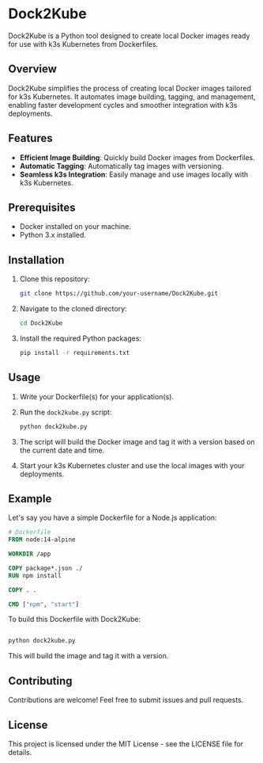 # Dock2Kube

Dock2Kube is a Python tool designed to create local Docker images ready for use with k3s Kubernetes from Dockerfiles.

## Overview

Dock2Kube simplifies the process of creating local Docker images tailored for k3s Kubernetes. It automates image building, tagging, and management, enabling faster development cycles and smoother integration with k3s deployments.

## Features

- **Efficient Image Building**: Quickly build Docker images from Dockerfiles.
- **Automatic Tagging**: Automatically tag images with versioning.
- **Seamless k3s Integration**: Easily manage and use images locally with k3s Kubernetes.

## Prerequisites

- Docker installed on your machine.
- Python 3.x installed.

## Installation

1. Clone this repository:

    ```bash
    git clone https://github.com/your-username/Dock2Kube.git
    ```

2. Navigate to the cloned directory:

    ```bash
    cd Dock2Kube
    ```

3. Install the required Python packages:

    ```bash
    pip install -r requirements.txt
    ```

## Usage

1. Write your Dockerfile(s) for your application(s).

2. Run the `dock2kube.py` script:

    ```bash
    python dock2kube.py
    ```


3. The script will build the Docker image and tag it with a version based on the current date and time.

4. Start your k3s Kubernetes cluster and use the local images with your deployments.

## Example

Let's say you have a simple Dockerfile for a Node.js application:

```Dockerfile
# Dockerfile
FROM node:14-alpine

WORKDIR /app

COPY package*.json ./
RUN npm install

COPY . .

CMD ["npm", "start"]
```

To build this Dockerfile with Dock2Kube:

```bash

python dock2kube.py
```

This will build the image and tag it with a version.

## Contributing
Contributions are welcome! Feel free to submit issues and pull requests.

## License
This project is licensed under the MIT License - see the LICENSE file for details.

